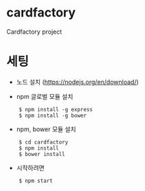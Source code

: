 # cardfactory
Cardfactory project

# 세팅
- 노드 설치 (https://nodejs.org/en/download/)

- npm 글로벌 모듈 설치

```
    $ npm install -g express
    $ npm install -g bower
```

- npm, bower 모듈 설치

```
    $ cd cardfactory
    $ npm install
    $ bower install
```

- 시작하려면

```
    $ npm start
```